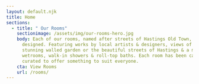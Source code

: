 ```yaml
---
layout: default.njk
title: Home
sections:
  - title: " Our Rooms"
    sectionimage: /assets/img/our-rooms-hero.jpg
    body: Each of our rooms, named after streets of Hastings Old Town, are uniquely
      designed. Featuring works by local artists & designers, views of our
      stunning walled garden or the beautiful streets of Hastings & a mixture of
      wetrooms, walk-in showers & roll-top baths. Each room has been carefully
      curated to offer something to suit everyone.
    cta: View Rooms
    url: /rooms/
---
```

